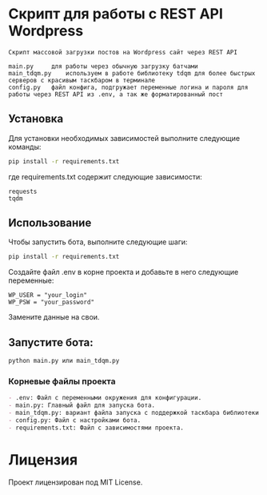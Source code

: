 # Скрипт для работы с REST API Wordpress

```
Скрипт массовой загрузки постов на Wordpress сайт через REST API

main.py 	для работы через обычную загрузку батчами
main_tdqm.py	используем в работе библиотеку tdqm для более быстрых серверов с красивым таскбаром в терминале 
config.py	файл конфига, подгружает переменные логина и пароля для работы через REST API из .env, а так же форматированный пост
```

## Установка

Для установки необходимых зависимостей выполните следующие команды:

```bash
pip install -r requirements.txt
```

где requirements.txt содержит следующие зависимости:

``` requirements
requests
tqdm
```

## Использование

Чтобы запустить бота, выполните следующие шаги:

``` bash
pip install -r requirements.txt
```

Создайте файл .env в корне проекта и добавьте в него следующие переменные:

``` textmate
WP_USER = "your_login"
WP_PSW = "your_password"
``` 

Замените данные на свои. 

## Запустите бота:

``` bash
python main.py или main_tdqm.py
``` 


### Корневые файлы проекта

```markdown
- .env: Файл с переменными окружения для конфигурации.
- main.py: Главный файл для запуска бота.
- main_tdqm.py: вариант файла запуска с поддержкой таскбара библиотеки tqdm
- config.py: Файл с настройками бота.
- requirements.txt: Файл с зависимостями проекта.
```

# Лицензия

Проект лицензирован под MIT License.